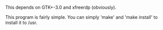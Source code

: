 This depends on GTK+-3.0 and xfreerdp (obviously).

This program is fairly simple. You can simply 'make' and 'make install' to install it to /usr.
